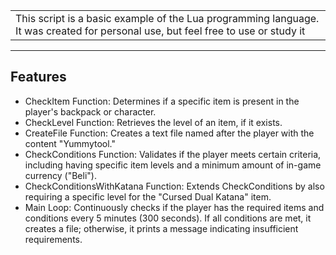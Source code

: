 <table>
<tr>
<td>
This script is a basic example of the Lua programming language. It was created for personal use, but feel free to use or study it
</td>
</tr>
</table>

---

## Features
- CheckItem Function: Determines if a specific item is present in the player's backpack or character.
- CheckLevel Function: Retrieves the level of an item, if it exists.
- CreateFile Function: Creates a text file named after the player with the content "Yummytool."
- CheckConditions Function: Validates if the player meets certain criteria, including having specific item levels and a minimum amount of in-game currency ("Beli").
- CheckConditionsWithKatana Function: Extends CheckConditions by also requiring a specific level for the "Cursed Dual Katana" item.
- Main Loop: Continuously checks if the player has the required items and conditions every 5 minutes (300 seconds). If all conditions are met, it creates a file; otherwise, it prints a message indicating insufficient requirements.
